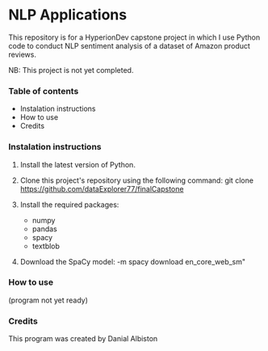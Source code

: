 # NLP Applications

This repository is for a HyperionDev capstone project in which I use Python code to 
conduct NLP sentiment analysis of a dataset of Amazon product reviews.

NB: This project is not yet completed.


### Table of contents

- Instalation instructions
- How to use
- Credits


### Instalation instructions

1. Install the latest version of Python.

2. Clone this project's repository using the following command:
   git clone https://github.com/dataExplorer77/finalCapstone

3. Install the required packages:
   - numpy
   - pandas
   - spacy
   - textblob

4. Download the SpaCy model:
   -m spacy download en_core_web_sm"


### How to use

(program not yet ready)


### Credits

This program was created by Danial Albiston
